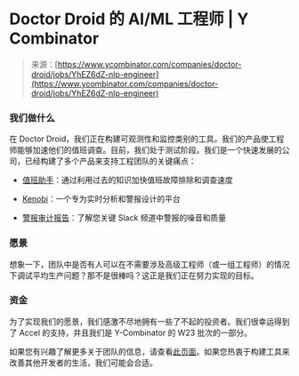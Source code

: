 <!--yml

category: 未分类

date: 2024-05-27 15:13:13

-->

# Doctor Droid 的 AI/ML 工程师 | Y Combinator

> 来源：[https://www.ycombinator.com/companies/doctor-droid/jobs/YhEZ6dZ-nlp-engineer](https://www.ycombinator.com/companies/doctor-droid/jobs/YhEZ6dZ-nlp-engineer)

### 我们做什么

在 Doctor Droid，我们正在构建可观测性和监控类别的工具。我们的产品使工程师能够加速他们的值班调查。目前，我们处于测试阶段。我们是一个快速发展的公司，已经构建了多个产品来支持工程团队的关键痛点：

+   [值班助手](https://drdroid.io)：通过利用过去的知识加快值班故障排除和调查速度

+   [Kenobi](https://drdroid.io/kenobi)：一个专为实时分析和警报设计的平台

+   [警报审计报告](https://drdroid.io/doctor-droid-slack-integration)：了解您关键 Slack 频道中警报的噪音和质量

### 愿景

想象一下，团队中是否有人可以在不需要涉及高级工程师（或一组工程师）的情况下调试平均生产问题？那不是很棒吗？这正是我们正在努力实现的目标。

### 资金

为了实现我们的愿景，我们感激不尽地拥有一些了不起的投资者。我们很幸运得到了 Accel 的支持，并且我们是 Y-Combinator 的 W23 批次的一部分。

如果您有兴趣了解更多关于团队的信息，请查看[此页面](https://drdroid.io/about-us)。如果您热衷于构建工具来改善其他开发者的生活，我们可能会合适。
